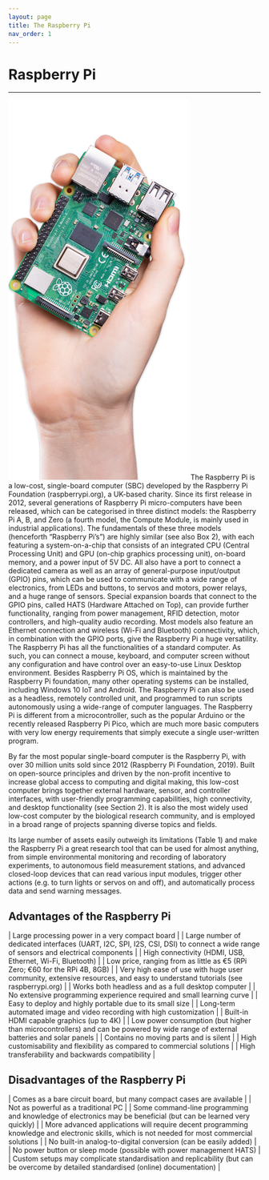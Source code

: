 ```yaml
---
layout: page
title: The Raspberry Pi
nav_order: 1
---
```


# Raspberry Pi
---

[![RPi in hand](/assets/images/raspberry-pi-4-in-hand.png?style=rpihandimg)](http://raspberrypi.org)
The Raspberry Pi is a low-cost, single-board computer (SBC) developed by the Raspberry Pi Foundation (raspberrypi.org), a UK-based charity. Since its first release in 2012, several generations of Raspberry Pi micro-computers have been released, which can be categorised in three distinct models: the Raspberry Pi A, B, and Zero (a fourth model, the Compute Module, is mainly used in industrial applications). The fundamentals of these three models (henceforth “Raspberry Pi’s”) are highly similar (see also Box 2), with each featuring a system-on-a-chip that consists of an integrated CPU (Central Processing Unit) and GPU (on-chip graphics processing unit), on-board memory, and a power input of 5V DC. All also have a port to connect a dedicated camera as well as an array of general-purpose input/output (GPIO) pins, which can be used to communicate with a wide range of electronics, from LEDs and buttons, to servos and motors, power relays, and a huge range of sensors. Special expansion boards that connect to the GPIO pins, called HATS (Hardware Attached on Top), can provide further functionality, ranging from power management, RFID detection, motor controllers, and high-quality audio recording. Most models also feature an Ethernet connection and wireless (Wi-Fi and Bluetooth) connectivity, which, in combination with the GPIO ports, give the Raspberry Pi a huge versatility. The Raspberry Pi has all the functionalities of a standard computer. As such, you can connect a mouse, keyboard, and computer screen without any configuration and have control over an easy-to-use Linux Desktop environment. Besides Raspberry Pi OS, which is maintained by the Raspberry Pi foundation, many other operating systems can be installed, including Windows 10 IoT and Android. The Raspberry Pi can also be used as a headless, remotely controlled unit, and programmed to run scripts autonomously using a wide-range of computer languages. The Raspberry Pi is different from a microcontroller, such as the popular Arduino or the recently released Raspberry Pi Pico, which are much more basic computers with very low energy requirements that simply execute a single user-written program.

By far the most popular single-board computer is the Raspberry Pi, with over 30 million units sold since 2012 (Raspberry Pi Foundation, 2019). Built on open-source principles and driven by the non-profit incentive to increase global access to computing and digital making, this low-cost computer brings together external hardware, sensor, and controller interfaces, with user-friendly programming capabilities, high connectivity, and desktop functionality (see Section 2). It is also the most widely used low-cost computer by the biological research community, and is employed in a broad range of projects spanning diverse topics and fields.

Its large number of assets easily outweigh its limitations (Table 1) and make the Raspberry Pi a great research tool that can be used for almost anything, from simple environmental monitoring and recording of laboratory experiments, to autonomous field measurement stations, and advanced closed-loop devices that can read various input modules, trigger other actions (e.g. to turn lights or servos on and off), and automatically process data and send warning messages.

## Advantages of the Raspberry Pi

| Large processing power in a very compact board |
| Large number of dedicated interfaces (UART, I2C, SPI, I2S, CSI, DSI) to connect a wide range of sensors and electrical components |
| High connectivity (HDMI, USB, Ethernet, Wi-Fi, Bluetooth) |
| Low price, ranging from as little as €5 (RPi Zero; €60 for the RPi 4B, 8GB) |
| Very high ease of use with huge user community, extensive resources, and easy to understand tutorials (see raspberrypi.org) |
| Works both headless and as a full desktop computer |
| No extensive programming experience required and small learning curve |
| Easy to deploy and highly portable due to its small size |
| Long-term automated image and video recording with high customization |
| Built-in HDMI capable graphics (up to 4K) |
| Low power consumption (but higher than microcontrollers) and can be powered by wide range of external batteries and solar panels |
| Contains no moving parts and is silent |
| High customisability and flexibility as compared to commercial solutions |
| High transferability and backwards compatibility |

## Disadvantages of the Raspberry Pi

| Comes as a bare circuit board, but many compact cases are available |
| Not as powerful as a traditional PC |
| Some command-line programming and knowledge of electronics may be beneficial (but can be learned very quickly) |
| More advanced applications will require decent programming knowledge and electronic skills, which is not needed for most commercial solutions |
| No built-in analog-to-digital conversion (can be easily added) |
| No power button or sleep mode (possible with power management HATS) |
| Custom setups may complicate standardisation and replicability (but can be overcome by detailed standardised (online) documentation) |

